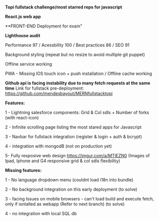 **Topi fullstack challenge/most starred reps for javascript**

**React.js web app** 

**FRONT-END Deployment for exam"

**Lighthouse audit**  

Performance 97 / Acessbility 100 / Best practices 86 / SEO 91

Background styling (repeat but no resize to avoid multiple git puppet)

Offline service working

PWA - Missing IOS touch icon + push installation / Offline cache working

**Github api is facing instability due to many fetch requests at the same time**
Link for fullstack pre-deployment: https://github.com/mendesbayout/MERNfullstacktopi

**Features:**

1 - Lightning salesforce components: Grid & Col sdls + Number of forks (with react-icon)

2 - Infinite scrolling page listing the most stared apps for Javascript

3 - Navbar for fullstack integration (register & login + auth & bcrypt)

4 - integration with mongodB (not on production yet)

5-  Fully resposive web design 
    https://imgur.com/a/MTlEZN0 (Images of Ipad, Iphone and G4 responsive grid & col sdls flexibility)

**Missing features:**

1 - No language dropdown menu (couldnt load i18n into bundle)

2 - No background integration on this early deployment (to solve)

3 - facing Issues on mobile browsers - can't load build and execute fetch, only if isntalled as webapp (Refer to next branch) (to solve)

4 - no integration with local SQL db




